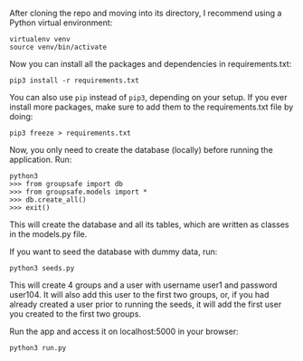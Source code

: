 After cloning the repo and moving into its directory, I recommend using a Python virtual environment:
```
virtualenv venv
source venv/bin/activate
```
Now you can install all the packages and dependencies in requirements.txt:
```
pip3 install -r requirements.txt
```
You can also use `pip` instead of `pip3`, depending on your setup. If you ever install more packages, make sure to add them to the requirements.txt file by doing:
```
pip3 freeze > requirements.txt
```
Now, you only need to create the database (locally) before running the application. Run:
```
python3
>>> from groupsafe import db
>>> from groupsafe.models import *
>>> db.create_all()
>>> exit()
```
This will create the database and all its tables, which are written as classes in the models.py file. 

If you want to seed the database with dummy data, run:
```
python3 seeds.py
```
This will create 4 groups and a user with username user1 and password user104. It will also add this user to the first two groups, or, if you had already created a user prior to running the seeds, it will add the first user you created to the first two groups. 

Run the app and access it on localhost:5000 in your browser:
```
python3 run.py
```
